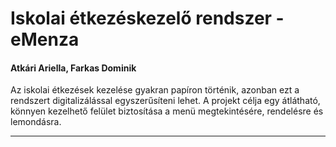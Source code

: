# Iskolai étkezéskezelő rendszer - eMenza 

#### Atkári Ariella, Farkas Dominik

Az iskolai étkezések kezelése gyakran papíron történik, azonban ezt a rendszert digitalizálással egyszerűsíteni lehet. A projekt célja egy átlátható, könnyen kezelhető felület biztosítása a menü megtekintésére, rendelésre és lemondásra.


---
